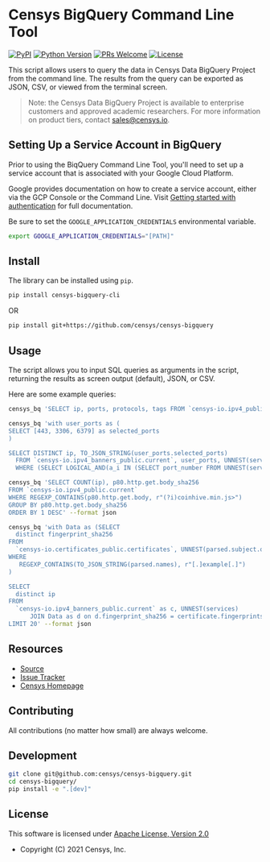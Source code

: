 # Censys BigQuery Command Line Tool

[![PyPI](https://img.shields.io/pypi/v/censys-bigquery-cli?color=orange&logo=pypi&logoColor=orange)](https://pypi.org/project/censys-bigquery-cli/)
[![Python Version](https://img.shields.io/badge/python-3.6%2B-blue?logo=python)](https://www.python.org/downloads/)
[![PRs Welcome](https://img.shields.io/badge/PRs-welcome-organge.svg?logo=git&logoColor=organge)](http://makeapullrequest.com)
[![License](https://img.shields.io/github/license/censys/censys-bigquery?logo=apache)](https://github.com/censys/censys-bigquery/blob/main/LICENSE)

This script allows users to query the data in Censys Data BigQuery Project from the command line. The results from the query can be exported as JSON, CSV, or viewed from the terminal screen.

> Note: the Censys Data BigQuery Project is available to enterprise customers and approved academic researchers. For more information on product tiers, contact sales@censys.io.

## Setting Up a Service Account in BigQuery

Prior to using the BiqQuery Command Line Tool, you'll need to set up a service account that is associated with your Google Cloud Platform.

Google provides documentation on how to create a service account, either via the GCP Console or the Command Line. Visit [Getting started with authentication](https://cloud.google.com/docs/authentication/getting-started) for full documentation.

Be sure to set the `GOOGLE_APPLICATION_CREDENTIALS` environmental variable.

```bash
export GOOGLE_APPLICATION_CREDENTIALS="[PATH]"
```

## Install

The library can be installed using `pip`.

```bash
pip install censys-bigquery-cli
```

OR

```bash
pip install git+https://github.com/censys/censys-bigquery
```

## Usage

The script allows you to input SQL queries as arguments in the script, returning the results as screen output (default), JSON, or CSV.

Here are some example queries:

```bash
censys_bq 'SELECT ip, ports, protocols, tags FROM `censys-io.ipv4_public.current` WHERE location.city = "Ann Arbor" and REGEXP_CONTAINS(TO_JSON_STRING(tags), r"rsa-export") LIMIT 25'
```

```bash
censys_bq 'with user_ports as (
SELECT [443, 3306, 6379] as selected_ports
)

SELECT DISTINCT ip, TO_JSON_STRING(user_ports.selected_ports)
  FROM `censys-io.ipv4_banners_public.current`, user_ports, UNNEST(services) as s
  WHERE (SELECT LOGICAL_AND(a_i IN (SELECT port_number FROM UNNEST(services))) FROM UNNEST(user_ports.selected_ports) a_i) LIMIT 15' --format csv
```

```bash
censys_bq 'SELECT COUNT(ip), p80.http.get.body_sha256
FROM `censys-io.ipv4_public.current`
WHERE REGEXP_CONTAINS(p80.http.get.body, r"(?i)coinhive.min.js>")
GROUP BY p80.http.get.body_sha256
ORDER BY 1 DESC' --format json
```

```bash
censys_bq 'with Data as (SELECT
  distinct fingerprint_sha256
FROM
  `censys-io.certificates_public.certificates`, UNNEST(parsed.subject.organization) as po, UNNEST(parsed.names) as parsed_names
WHERE
   REGEXP_CONTAINS(TO_JSON_STRING(parsed.names), r"[.]example[.]")
)

SELECT
  distinct ip
FROM
  `censys-io.ipv4_banners_public.current` as c, UNNEST(services)
      JOIN Data as d on d.fingerprint_sha256 = certificate.fingerprints.sha256
LIMIT 20' --format json
```

## Resources

- [Source](https://github.com/censys/censys-bigquery)
- [Issue Tracker](https://github.com/censys/censys-bigquery/issues)
- [Censys Homepage](https://censys.io/)

## Contributing

All contributions (no matter how small) are always welcome.

## Development

```bash
git clone git@github.com:censys/censys-bigquery.git
cd censys-bigquery/
pip install -e ".[dev]"
```

## License

This software is licensed under [Apache License, Version 2.0](https://www.apache.org/licenses/LICENSE-2.0)

- Copyright (C) 2021 Censys, Inc.
